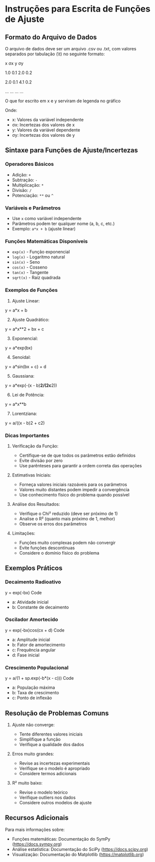 # Instruções para Escrita de Funções de Ajuste

## Formato do Arquivo de Dados
O arquivo de dados deve ser um arquivo .csv ou .txt, com valores separados por tabulação (\t) no seguinte formato:

x   σx  y   σy

1.0 0.1 2.0 0.2

2.0 0.1 4.1 0.2

... ... ... ...


O que for escrito em x e y serviram de legenda no gráfico

Onde:
- x: Valores da variável independente
- σx: Incertezas dos valores de x
- y: Valores da variável dependente
- σy: Incertezas dos valores de y

## Sintaxe para Funções de Ajuste/Incertezas

### Operadores Básicos
- Adição: `+`
- Subtração: `-`
- Multiplicação: `*`
- Divisão: `/`
- Potenciação: `**` ou `^`

### Variáveis e Parâmetros
- Use `x` como variável independente
- Parâmetros podem ter qualquer nome (a, b, c, etc.)
- Exemplo: `a*x + b` (ajuste linear)

### Funções Matemáticas Disponíveis
- `exp(x)` - Função exponencial
- `log(x)` - Logaritmo natural
- `sin(x)` - Seno
- `cos(x)` - Cosseno
- `tan(x)` - Tangente
- `sqrt(x)` - Raiz quadrada

### Exemplos de Funções

1. Ajuste Linear:

y = a*x + b

2. Ajuste Quadrático:

y = a*x**2 + bx + c

3. Exponencial:

y = a*exp(bx)

4. Senoidal:

y = a*sin(bx + c) + d


5. Gaussiana:

y = a*exp(-(x - b)**2/(2c**2))

6. Lei de Potência:

y = a*x**b

7. Lorentziana:

y = a/((x - b)2 + c2)

### Dicas Importantes

1. Verificação da Função:
   - Certifique-se de que todos os parâmetros estão definidos
   - Evite divisão por zero
   - Use parênteses para garantir a ordem correta das operações

2. Estimativas Iniciais:
   - Forneça valores iniciais razoáveis para os parâmetros
   - Valores muito distantes podem impedir a convergência
   - Use conhecimento físico do problema quando possível

3. Análise dos Resultados:
   - Verifique o Chi² reduzido (deve ser próximo de 1)
   - Analise o R² (quanto mais próximo de 1, melhor)
   - Observe os erros dos parâmetros

4. Limitações:
   - Funções muito complexas podem não convergir
   - Evite funções descontínuas
   - Considere o domínio físico do problema

## Exemplos Práticos

### Decaimento Radioativo

y = exp(-bx)
Code

- a: Atividade inicial
- b: Constante de decaimento

### Oscilador Amortecido

y = exp(-bx)cos(cx + d)
Code

- a: Amplitude inicial
- b: Fator de amortecimento
- c: Frequência angular
- d: Fase inicial

### Crescimento Populacional

y = a/(1 + sp.exp(-b*(x - c)))
Code

- a: População máxima
- b: Taxa de crescimento
- c: Ponto de inflexão

## Resolução de Problemas Comuns

1. Ajuste não converge:
   - Tente diferentes valores iniciais
   - Simplifique a função
   - Verifique a qualidade dos dados

2. Erros muito grandes:
   - Revise as incertezas experimentais
   - Verifique se o modelo é apropriado
   - Considere termos adicionais

3. R² muito baixo:
   - Revise o modelo teórico
   - Verifique outliers nos dados
   - Considere outros modelos de ajuste

## Recursos Adicionais

Para mais informações sobre:
- Funções matemáticas: Documentação do SymPy (https://docs.sympy.org)
- Análise estatística: Documentação do SciPy (https://docs.scipy.org)
- Visualização: Documentação do Matplotlib (https://matplotlib.org)
